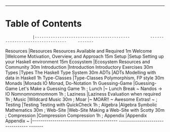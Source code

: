 ----

# Table of Contents

<div id="toc" class="important">

<!-- Note: This is a special file that determines the order of the chapters                  -->
<!--       The lefthand column refers to the filename of the chapter in 'resources/markdown' -->
<!--       This column is removed before the markdown is processed for the table of contents -->
<!--       ';' is a comment                                                                  -->

                |------------------------------------------         ---------------------------------     -------
Resources       |[Resources](#required-resources)                   Resources Available and Required      1m
Welcome         |[Welcome](#welcome)                                Motivation, Overview, and Approach    15m
Setup           |[Setup](#setup)                                    Setting up your Haskell environment   15m
Ecosystem       |[Ecosystem](#ecosystem)                            Resources and Community               30m
Introduction    |[Introduction](#introduction)                      Introductory Exercises                30m
Types           |[Types](#types)                                    The Haskell Type System               30m
ADTs            |[ADTs](#adts-algebraic-data-types)                 Modelling with data in Haskell        1h
Type-Classes    |[Type-Classes](#typeclasses)                       Polymorphism, FP style                30m
Monads          |[Monads](#monads)                                  IO Monad, Do-Notation                 1h
Guessing-Game   |[Guessing-Game](#lets-make-a-guessing-game)        Let's Make a Guessing Game            1h
; Lunch         |[~ Lunch Break ~](#lunch-break)                    Nandos -> IO Nomnomnomnomnom          1h
; Laziness      |[Laziness](#laziness)                              Evaluation when required              1h
; Music         |[Wildcard](#music)                                 Music                                 30m
; Moar          |[~ MOAR!! ~](#moar)                                Awesome Extras!                       ~
; Testing       |[Testing](#testing)                                Testing with QuickCheck               1h
; Algebra       |[Algebra](#symbolic-differentiation)               Symbolic Mathematics                  30m
; Web-Site      |[Web-Site](#website)                               Making a Web-Site with Scotty         30m
; Compression   |[Compression](#compression)                        Compression                           1h
; Appendix      |[Appendix](#appendix)                              Appendix                              ~
                |------------------------------------------         ---------------------------------     -------

</div>
